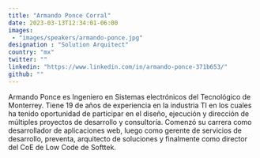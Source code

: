 ```yaml
---
title: "Armando Ponce Corral"
date: 2023-03-13T12:34:01-06:00
images:
 - "images/speakers/armando-ponce.jpg"
designation : "Solution Arquitect"
country: "mx"
twitter: ""
linkedin: "https://www.linkedin.com/in/armando-ponce-371b653/"
github: ""
---
```


Armando Ponce es Ingeniero en Sistemas electrónicos del Tecnológico de Monterrey. Tiene 19 de años de experiencia en la industria TI en los cuales ha tenido oportunidad de participar  en el diseño, ejecución y dirección de múltiples proyectos de desarrollo y consultoría. Comenzó su carrera como desarrollador de aplicaciones web, luego como gerente de servicios de desarrollo, preventa, arquitecto de soluciones y finalmente como director del CoE de Low Code de Softtek.
